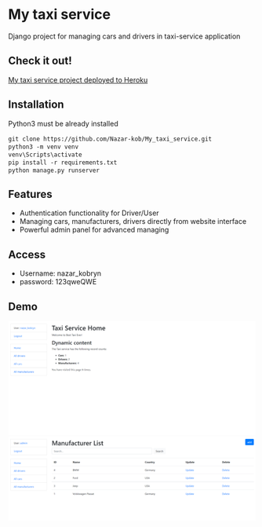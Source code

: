 
# My taxi service 

Django project for managing cars and drivers in taxi-service application

## Check it out!

[My taxi service project deployed to Heroku](https://taxi-service-nazar-k.herokuapp.com/)

## Installation

Python3 must be already installed

```shell
git clone https://github.com/Nazar-kob/My_taxi_service.git
python3 -m venv venv
venv\Scripts\activate
pip install -r requirements.txt
python manage.py runserver
```
## Features
 * Authentication functionality for Driver/User
 * Managing cars, manufacturers, drivers directly from website interface
 * Powerful admin panel for advanced managing

## Access
 * Username: nazar_kobryn
 * password: 123qweQWE

## Demo
![Website interface](demo.png)
![Website interface](demo2.png)
